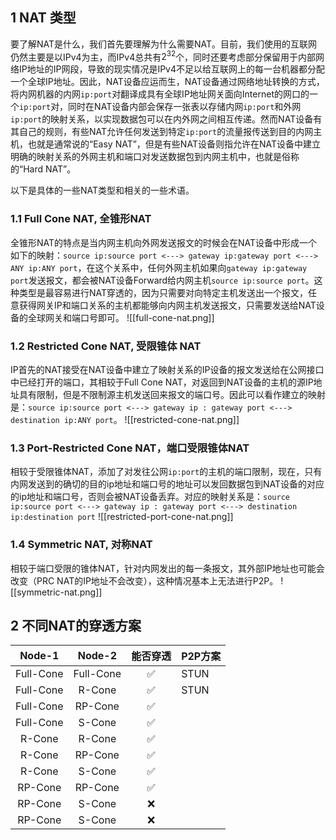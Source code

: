 ## 1 NAT 类型

要了解NAT是什么，我们首先要理解为什么需要NAT。目前，我们使用的互联网仍然主要是以IPv4为主，而IPv4总共有$2^{32}$个，同时还要考虑部分保留用于内部网络IP地址的IP网段，导致的现实情况是IPv4不足以给互联网上的每一台机器都分配一个全球IP地址。因此，NAT设备应运而生，NAT设备通过网络地址转换的方式，将内网机器的内网`ip:port`对翻译成具有全球IP地址网关面向Internet的网口的一个`ip:port`对，同时在NAT设备内部会保存一张表以存储内网`ip:port`和外网`ip:port`的映射关系，以实现数据包可以在内外网之间相互传递。然而NAT设备有其自己的规则，有些NAT允许任何发送到特定`ip:port`的流量报传送到目的内网主机，也就是通常说的“Easy NAT”，但是有些NAT设备则指允许在NAT设备中建立明确的映射关系的外网主机和端口对发送数据包到内网主机中，也就是俗称的“Hard NAT”。

以下是具体的一些NAT类型和相关的一些术语。
### 1.1 Full Cone NAT, 全锥形NAT

全锥形NAT的特点是当内网主机向外网发送报文的时候会在NAT设备中形成一个如下的映射：`source ip:source port <---> gateway ip:gateway port <---> ANY ip:ANY port`，在这个关系中，任何外网主机如果向`gateway ip:gateway port`发送报文，都会被NAT设备Forward给内网主机`source ip:source port`。这种类型是最容易进行NAT穿透的，因为只需要对向特定主机发送出一个报文，任意获得网关IP和端口关系的主机都能够向内网主机发送报文，只需要发送给NAT设备的全球网关和端口号即可。
![[full-cone-nat.png]]
### 1.2 Restricted Cone NAT, 受限锥体 NAT
IP首先的NAT接受在NAT设备中建立了映射关系的IP设备的报文发送给在公网接口中已经打开的端口，其相较于Full Cone NAT，对返回到NAT设备的主机的源IP地址具有限制，但是不限制源主机发送回来报文的端口号。因此可以看作建立的映射是：`source ip:source port <---> gateway ip : gateway port <---> destination ip:ANY port`。
![[restricted-cone-nat.png]]

### 1.3 Port-Restricted Cone NAT，端口受限锥体NAT
相较于受限锥体NAT，添加了对发往公网`ip:port`的主机的端口限制，现在，只有内网发送到的确切的目的ip地址和端口号的地址可以发回数据包到NAT设备的对应的ip地址和端口号，否则会被NAT设备丢弃。对应的映射关系是：`source ip:source port <---> gateway ip : gateway port <---> destination ip:destination port`
![[restricted-port-cone-nat.png]]
### 1.4 Symmetric NAT, 对称NAT
相较于端口受限的锥体NAT，针对内网发出的每一条报文，其外部IP地址也可能会改变（PRC NAT的IP地址不会改变），这种情况基本上无法进行P2P。
![[symmetric-nat.png]]

## 2 不同NAT的穿透方案
|  Node-1   |  Node-2   | 能否穿透 | P2P方案 |
| :-------: | :-------: | :--: | ----- |
| Full-Cone | Full-Cone |  ✅   | STUN  |
| Full-Cone |  R-Cone   |  ✅   | STUN  |
| Full-Cone |  RP-Cone  |  ✅   |       |
| Full-Cone |  S-Cone   |  ✅   |       |
|  R-Cone   |  R-Cone   |  ✅   |       |
|  R-Cone   |  RP-Cone  |  ✅   |       |
|  R-Cone   |  S-Cone   |  ✅   |       |
|  RP-Cone  |  RP-Cone  |  ✅   |       |
|  RP-Cone  |  S-Cone   |  ❌   |       |
|  RP-Cone  |  S-Cone   |  ❌   |       |
